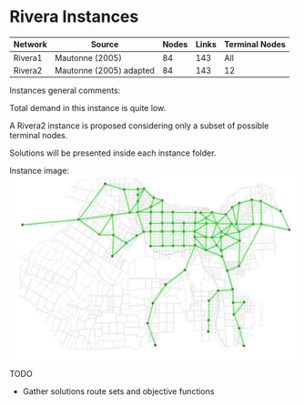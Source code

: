 # Rivera Instances
| ﻿Network  	| Source                  	| Nodes 	| Links 	| Terminal Nodes 	|
|----------	|-------------------------	|-------	|-------	|----------------	|
| Rivera1  	| Mautonne (2005)         	| 84    	| 143   	| All            	|
| Rivera2  	| Mautonne (2005) adapted 	| 84    	| 143   	| 12             	|

Instances general comments:

Total demand in this instance is quite low.

A Rivera2 instance is proposed considering only a subset of possible terminal nodes.

Solutions will be presented inside each instance folder.

Instance image:
![](Rivera.png)

TODO
  - Gather solutions route sets and objective functions
